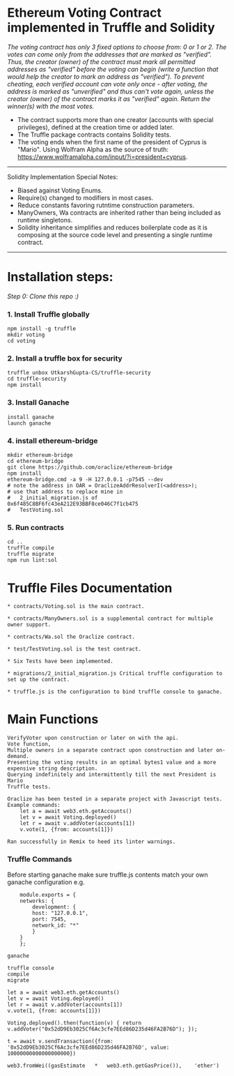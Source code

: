 # Ethereum Voting Contract implemented in Truffle and Solidity #

_The voting contract has only 3 fixed options to choose from: 0 or 1 or 2. The votes can come only from the addresses that are marked as "verified". Thus, the creator (owner) of the contract must mark all permitted addresses as "verified" before the voting can begin (write a function that would help the creator to mark an address as "verified"). To prevent cheating, each verified account can vote only once - after voting, the address is marked as "unverified" and thus can't vote again, unless the creator (owner) of the contract marks it as "verified" again. Return the winner(s) with the most votes._

- The contract supports more than one creator (accounts with special privileges), defined at the creation time or added later.
- The Truffle package contracts contains Solidity tests.
- The voting ends when the first name of the president of Cyprus is "Mario". Using Wolfram Alpha as the source of truth: https://www.wolframalpha.com/input/?i=president+cyprus.

-----------------------------------
Solidity Implementation Special Notes:
 *  Biased against Voting Enums.
 *  Require(s) changed to modifiers in most cases.
 *  Reduce constants favoring rutntime construction parameters.
 *  ManyOwners, Wa contracts are inherited rather than being included as runtime singletons.
 * Solidity inheritance simplifies and reduces boilerplate code as it is composing at the source code level and presenting a single runtime contract.
--------------------------------------

# Installation steps: #

_Step 0: Clone this repo :)_

### 1. Install Truffle globally ##
    npm install -g truffle
    mkdir voting
    cd voting

### 2. Install a truffle box for security ##
    truffle unbox UtkarshGupta-CS/truffle-security
    cd truffle-security
    npm install

### 3. Install Ganache ###
    install ganache
    launch ganache

### 4. install ethereum-bridge ###
    mkdir ethereum-bridge
    cd ethereum-bridge
    git clone https://github.com/oraclize/ethereum-bridge
    npm install
    ethereum-bridge.cmd -a 9 -H 127.0.0.1 -p7545 --dev 
    # note the address in OAR = OraclizeAddrResolverI(<address>);
    # use that address to replace mine in 
    #   2_initial_migration.js of 0x6f485C8BF6fc43eA212E93BBF8ce046C7f1cb475
    #   TestVoting.sol

### 5. Run contracts ###
    cd ..
    truffle compile
    truffle migrate
    npm run lint:sol

# Truffle Files Documentation #    
    * contracts/Voting.sol is the main contract.

    * contracts/ManyOwners.sol is a supplemental contract for multiple owner support.
    
    * contracts/Wa.sol the Oraclize contract.

    * test/TestVoting.sol is the test contract.

    * Six Tests have been implemented.

    * migrations/2_initial_migration.js Critical truffle configuration to set up the contract.

    * truffle.js is the configuration to bind truffle console to ganache.

# Main Functions #

    VerifyVoter upon construction or later on with the api.
    Vote function, 
    Multiple owners in a separate contract upon construction and later on-demand. 
    Presenting the voting results in an optimal bytes1 value and a more expensive string description.
    Querying indefinitely and intermittently till the next President is Mario
    Truffle tests.

    Oraclize has been tested in a separate project with Javascript tests.
    Example commands:
        let a = await web3.eth.getAccounts()
        let v = await Voting.deployed()
        let r = await v.addVoter(accounts[1])
        v.vote(1, {from: accounts[1]})
 
    Ran successfully in Remix to heed its linter warnings.

### Truffle Commands ###
Before starting ganache make sure truffle.js contents match your own ganache configuration e.g.
```
    module.exports = {
    networks: {
        development: {
        host: "127.0.0.1",
        port: 7545,
        network_id: "*"
        }
    }
    };
```

    ganache

    truffle console
    compile
    migrate

    let a = await web3.eth.getAccounts()
    let v = await Voting.deployed()
    let r = await v.addVoter(accounts[1])
    v.vote(1, {from: accounts[1]})

    Voting.deployed().then(function(v) { return v.addVoter("0x52dD9Eb3025Cf6Ac3cfe7EEd86D235d46FA2B76D"); });

    t = await v.sendTransaction({from: '0x52dD9Eb3025Cf6Ac3cfe7EEd86D235d46FA2B76D', value: 10000000000000000000})
    
    web3.fromWei((gasEstimate	*	web3.eth.getGasPrice()),	'ether')
